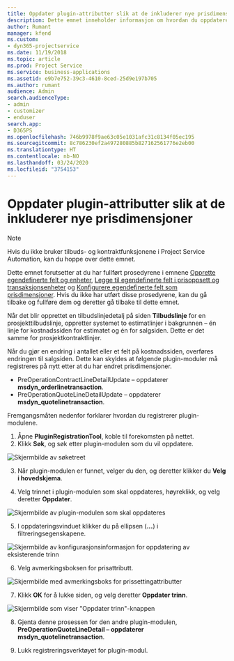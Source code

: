 ```yaml
---
title: Oppdater plugin-attributter slik at de inkluderer nye prisdimensjoner
description: Dette emnet inneholder informasjon om hvordan du oppdaterer plugin-attributter for prisdimensjoner.
author: Rumant
manager: kfend
ms.custom:
- dyn365-projectservice
ms.date: 11/19/2018
ms.topic: article
ms.prod: Project Service
ms.service: business-applications
ms.assetid: e9b7e752-39c3-4610-8ced-25d9e197b705
ms.author: rumant
audience: Admin
search.audienceType:
- admin
- customizer
- enduser
search.app:
- D365PS
ms.openlocfilehash: 746b9978f9ae63c05e1031afc31c8134f05ec195
ms.sourcegitcommit: 8c786230ef2a497280885b827162561776e2eb00
ms.translationtype: HT
ms.contentlocale: nb-NO
ms.lasthandoff: 03/24/2020
ms.locfileid: "3754153"
---
```

# <a name="update-plug-in-attributes-to-include-new-pricing-dimensions"></a>Oppdater plugin-attributter slik at de inkluderer nye prisdimensjoner

> [!NOTE]
> Hvis du ikke bruker tilbuds- og kontraktfunksjonene i Project Service Automation, kan du hoppe over dette emnet.

Dette emnet forutsetter at du har fullført prosedyrene i emnene [Opprette egendefinerte felt og enheter](create-custom-fields-entities.md), [Legge til egendefinerte felt i prisoppsett og transaksjonsenheter](field-references.md) og [Konfigurere egendefinerte felt som prisdimensjoner](set-up-pricing-dimensions.md). Hvis du ikke har utført disse prosedyrene, kan du gå tilbake og fullføre dem og deretter gå tilbake til dette emnet.

Når det blir opprettet en tilbudslinjedetalj på siden **Tilbudslinje** for en prosjekttilbudslinje, oppretter systemet to estimatlinjer i bakgrunnen – én linje for kostnadssiden for estimatet og én for salgsiden. Dette er det samme for prosjektkontraktlinjer.

Når du gjør en endring i antallet eller et felt på kostnadssiden, overføres endringen til salgsiden. Dette kan skyldes at følgende plugin-moduler må registreres på nytt etter at du har endret prisdimensjoner.

- PreOperationContractLineDetailUpdate – oppdaterer **msdyn_orderlinetransaction**.
- PreOperationQuoteLineDetailUpdate – oppdaterer **msdyn_quotelinetransaction**.

Fremgangsmåten nedenfor forklarer hvordan du registrerer plugin-modulene.

1. Åpne **PluginRegistrationTool**, koble til forekomsten på nettet.
2. Klikk **Søk**, og søk etter plugin-modulen som du vil oppdatere.

 ![Skjermbilde av søketreet](media/PRT-1.png)

3. Når plugin-modulen er funnet, velger du den, og deretter klikker du **Velg i hovedskjema**.

4. Velg trinnet i plugin-modulen som skal oppdateres, høyreklikk, og velg deretter **Oppdater**.

 ![Skjermbilde av plugin-modulen som skal oppdateres](media/PRT-2.png)
 
5. I oppdateringsvinduet klikker du på ellipsen (**...**) i filtreringsegenskapene.

 ![Skjermbilde av konfigurasjonsinformasjon for oppdatering av eksisterende trinn](media/PRT-3.png)
 
6. Velg avmerkingsboksen for prisattributt.

 ![Skjermbilde med avmerkingsboks for prissettingattributter](media/PRT-4.png)

7. Klikk **OK** for å lukke siden, og velg deretter **Oppdater trinn**.

 ![Skjermbilde som viser "Oppdater trinn"-knappen](media/PRT-5.png)
 
8. Gjenta denne prosessen for den andre plugin-modulen, **PreOperationQuoteLineDetail – oppdaterer msdyn_quotelinetransaction**.

9. Lukk registreringsverktøyet for plugin-modul.

